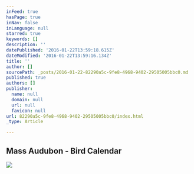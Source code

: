 ```yaml
---
inFeed: true
hasPage: true
inNav: false
inLanguage: null
starred: true
keywords: []
description: ''
datePublished: '2016-01-22T13:59:18.615Z'
dateModified: '2016-01-22T13:59:16.134Z'
title: ''
author: []
sourcePath: _posts/2016-01-22-82290a5c-9fe8-4968-9402-29505005bbc0.md
published: true
authors: []
publisher:
  name: null
  domain: null
  url: null
  favicon: null
url: 82290a5c-9fe8-4968-9402-29505005bbc0/index.html
_type: Article

---
```

## Mass Audubon - Bird Calendar
![](https://the-grid-user-content.s3-us-west-2.amazonaws.com/136390e0-35e4-4ec6-9897-dac8685250b0.jpg)